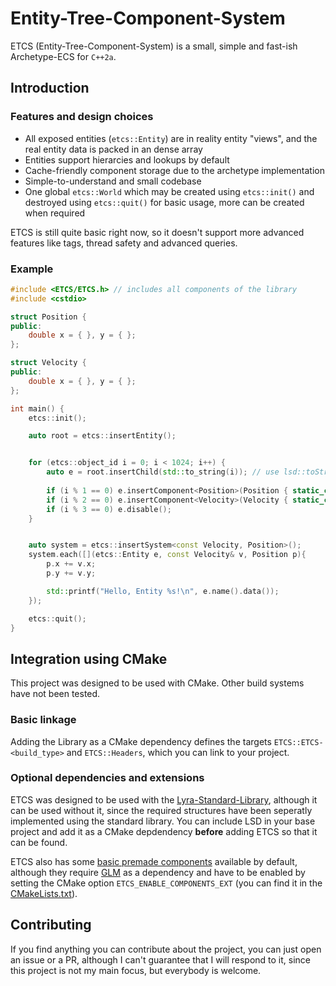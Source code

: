 # Entity-Tree-Component-System

ETCS (Entity-Tree-Component-System) is a small, simple and fast-ish Archetype-ECS for `C++2a`.

## Introduction

### Features and design choices

- All exposed entities (`etcs::Entity`) are in reality entity "views", and the real entity data is packed in an dense array
- Entities support hierarcies and lookups by default
- Cache-friendly component storage due to the archetype implementation
- Simple-to-understand and small codebase
- One global `etcs::World` which may be created using `etcs::init()` and destroyed using `etcs::quit()` for basic usage, more can be created when required

ETCS is still quite basic right now, so it doesn't support more advanced features like tags, thread safety and advanced queries.

### Example

```c++
#include <ETCS/ETCS.h> // includes all components of the library
#include <cstdio>

struct Position {
public:
    double x = { }, y = { };
};

struct Velocity {
public:
    double x = { }, y = { };
};

int main() {
    etcs::init();

    auto root = etcs::insertEntity();


    for (etcs::object_id i = 0; i < 1024; i++) {
        auto e = root.insertChild(std::to_string(i)); // use lsd::toString if you have it as a dependency
        
        if (i % 1 == 0) e.insertComponent<Position>(Position { static_cast<double>(i), static_cast<double>(i) / 2});
        if (i % 2 == 0) e.insertComponent<Velocity>(Velocity { static_cast<double>(i * i), static_cast<double>(i) / 3});
        if (i % 3 == 0) e.disable();
    }


    auto system = etcs::insertSystem<const Velocity, Position>();
    system.each([](etcs::Entity e, const Velocity& v, Position p){
        p.x += v.x;
        p.y += v.y;

        std::printf("Hello, Entity %s!\n", e.name().data());
    });

    etcs::quit();
}
```

## Integration using CMake

This project was designed to be used with CMake. Other build systems have not been tested.

### Basic linkage

Adding the Library as a CMake dependency defines the targets `ETCS::ETCS-<build_type>` and `ETCS::Headers`, which you can link to your project.

### Optional dependencies and extensions

ETCS was designed to be used with the [Lyra-Standard-Library](https://github.com/zhuzhile08/Lyra-Standard-Library), although it can be used without it, since the required structures have been seperatly implemented using the standard library. You can include LSD in your base project and add it as a CMake depdendency **before** adding ETCS so that it can be found.

ETCS also has some [basic premade components](https://github.com/zhuzhile08/Entity-Tree-Component-System/tree/main/include/ETCS/Components) available by default, although they require [GLM](https://github.com/g-truc/glm) as a dependency and have to be enabled by setting the CMake option `ETCS_ENABLE_COMPONENTS_EXT` (you can find it in the [CMakeLists.txt](https://github.com/zhuzhile08/Entity-Tree-Component-System/blob/main/CMakeLists.txt)).

## Contributing

If you find anything you can contribute about the project, you can just open an issue or a PR, although I can't guarantee that I will respond to it, since this project is not my main focus, but everybody is welcome.
